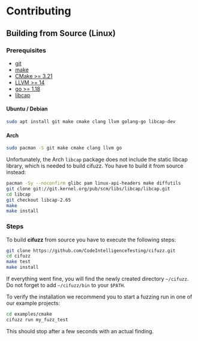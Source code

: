# Contributing

## Building from Source (Linux)

### Prerequisites
* [git](https://git-scm.com/)
* [make](https://www.gnu.org/software/make/)
* [CMake >= 3.21](https://cmake.org/)
* [LLVM >= 14](https://clang.llvm.org/get_started.html)
* [go >= 1.18](https://go.dev/doc/install)
* [libcap](https://man7.org/linux/man-pages/man3/libcap.3.html)


#### Ubuntu / Debian
<!-- when changing this, please make sure it is in sync with the E2E pipeline -->
```bash
sudo apt install git make cmake clang llvm golang-go libcap-dev
```

#### Arch
<!-- when changing this, please make sure it is in sync with the E2E pipeline -->
```bash
sudo pacman -S git make cmake clang llvm go
```
Unfortunately, the Arch `libcap` package does not include the static
libcap library, which is needed to build cifuzz. You have to build it from
source instead:
```bash
pacman -Sy --noconfirm glibc pam linux-api-headers make diffutils
git clone git://git.kernel.org/pub/scm/libs/libcap/libcap.git
cd libcap
git checkout libcap-2.65
make
make install
```

### Steps
To build **cifuzz** from source you have to execute the following steps:
```bash
git clone https://github.com/CodeIntelligenceTesting/cifuzz.git
cd cifuzz
make test
make install
```
If everything went fine, you will find the newly created directory
`~/cifuzz`. Do not forget to add `~/cifuzz/bin` to your `$PATH`.

To verify the installation we recommend you to start a fuzzing run
in one of our example projects:
``` bash
cd examples/cmake
cifuzz run my_fuzz_test
```
This should stop after a few seconds with an actual finding.

